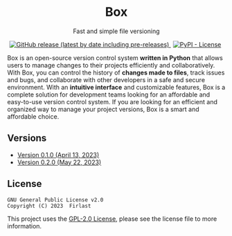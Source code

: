 <h1 align="center">Box</h1>
<p align="center">Fast and simple file versioning</p>

<p align="center">
    <a href="https://github.com/firlast/box/releases">
        <img alt="GitHub release (latest by date including pre-releases)" src="https://img.shields.io/github/v/release/firlast/box?include_prereleases">
    </a>
    <a href="https://github.com/firlast/box/blob/master/LICENSE" style="margin-right: 5px; margin-left: 5px">
        <img alt="PyPI - License" src="https://img.shields.io/pypi/l/box">
    </a>
</p>

Box is an open-source version control system **written in Python** that allows users to manage changes to their projects efficiently and collaboratively. With Box, you can control the history of **changes made to files**, track issues and bugs, and collaborate with other developers in a safe and secure environment. With an **intuitive interface** and customizable features, Box is a complete solution for development teams looking for an affordable and easy-to-use version control system. If you are looking for an efficient and organized way to manage your project versions, Box is a smart and affordable choice.

## Versions

- [Version 0.1.0 (April 13, 2023)](https://github.com/firlast/box/blob/master/docs/0.1.0.md)
- [Version 0.2.0 (May 22, 2023)](https://github.com/firlast/box/blob/master/docs/0.2.0.md)

## License

```text
GNU General Public License v2.0
Copyright (C) 2023  Firlast
```

This project uses the [GPL-2.0 License](https://github.com/firlast/box/blob/master/LICENSE), please see the license file to more information.
